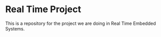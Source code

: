 # Real Time Project

This is a repository for the project we are doing in Real Time Embedded Systems.